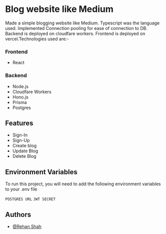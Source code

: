 
# Blog website like Medium

Made a simple blogging website like Medium. Typescript was the language used. Implemented Connection pooling for ease of connection to DB. Backend is deployed on cloudfare workers. Frontend is deployed on vercel.Technologies used are:-

### Frontend
- React

### Backend
- Node.js
- Cloudfare Workers
- Hono.js
- Prisma
- Postgres
 

## Features

- Sign-In
- Sign-Up
- Create blog
- Update Blog
- Delete Blog





## Environment Variables

To run this project, you will need to add the following environment variables to your .env file

`POSTGRES URL`
`JWT SECRET`


## Authors

- [@Rehan Shah](https://github.com/Rehannn03)

